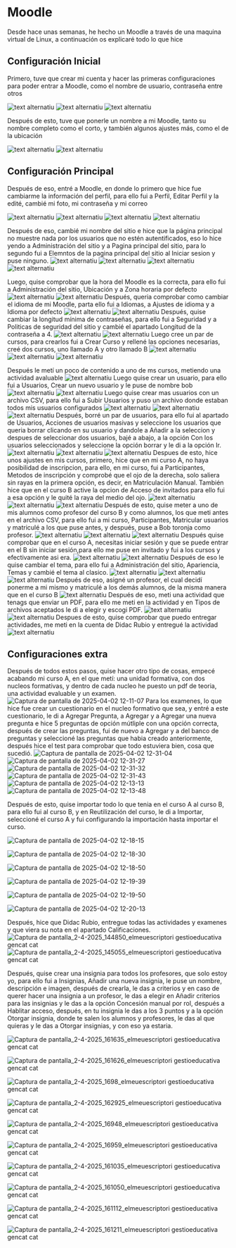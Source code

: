 # Moodle
Desde hace unas semanas, he hecho un Moodle a través de una maquina virtual de Linux, a continuación os explicaré todo lo que hice
## Configuración Inicial
Primero, tuve que crear mi cuenta y hacer las primeras configuraciones para poder entrar a Moodle, como el nombre de usuario, contraseña entre otros

![text alternatiu](1.png)
![text alternatiu](2.png)
![text alternatiu](3.png)

Después de esto, tuve que ponerle un nombre a mi Moodle, tanto su nombre completo como el corto, y también algunos ajustes más, como el de la ubicación

![text alternatiu](5.png)
![text alternatiu](6.png)
## Configuración Principal
Después de eso, entré a Moodle, en donde lo primero que hice fue cambiarme la información del perfil, para ello fui a Perfil, Editar Perfil y la edité, cambié mi foto, mi contraseña y mi correo

![text alternatiu](18.png)
![text alternatiu](19.png)
![text alternatiu](20.png)
![text alternatiu](7.png)

Después de eso, cambié mi nombre del sitio e hice que la página principal no muestre nada por los usuarios que no estén autentificados, eso lo hice yendo a Administración del sitio y a Pagina principal del sitio, para lo segundo fui a Elemntos de la pagina principal del sitio al Iniciar sesion y puse ninguno.
![text alternatiu](9.png)
![text alternatiu](10.png)
![text alternatiu](11.png)
![text alternatiu](12.png)

Luego, quise comprobar que la hora del Moodle es la correcta, para ello fui a Administración del sitio, Ubicación y a Zona horaria por defecto
![text alternatiu](14.png)
![text alternatiu](13.png)
Después, queria comprobar como cambiar el idioma de mi Moodle, parta ello fui a Idiomas, a Ajustes de idioma y a Idioma por defecto
![text alternatiu](15.png)
![text alternatiu](16.png)
Después, quise cambiar la longitud mínima de contraseñas, para ello fui a Seguridad y a Politicas de seguridad del sitio y cambié el apartado Longitud de la contraseña a 4.
![text alternatiu](15.png)
![text alternatiu](17.png)
Luego cree un par de cursos, para crearlos fui a Crear Curso y rellené las opciones necesarias, creé dos cursos, uno llamado A y otro llamado B
![text alternatiu](21.png)
![text alternatiu](22.png)
![text alternatiu](23.png)

Después le metí un poco de contenido a uno de ms cursos, metiendo una actividad avaluable
![text alternatiu](24.png)
Luego quise crear un usuario, para ello fui a Usuarios, Crear un nuevo usuario y le puse de nombre bob
![text alternatiu](25.png)
![text alternatiu](26.png)
Luego quise crear mas usuarios con un archivo CSV, para ello fui a Subir Usuarios y puso un archivo donde estaban todos mis usuarios configurados
![text alternatiu](27.png)
![text alternatiu](28.png)
![text alternatiu](29.png)
Después, borré un par de usuarios, para ello fui al apartado de Usuarios, Acciones de usuarios masivas y seleccione los usuarios que queria borrar clicando en su usuario y dandole a Añadir a la seleccion y despues de seleccionar dos usuarios, bajé a abajo, a la opción Con los usuarios seleccionados y seleccione la opción borrar y le di a la opción Ir.
![text alternatiu](27.png)
![text alternatiu](30.png)
![text alternatiu](31.png)
Despues de esto, hice unos ajustes en mis cursos, primero, hice que en mi curso A, no haya posibilidad de inscripcion, para ello, en mi curso, fui a Participantes, Metodos de inscripción y comprobé que el ojo de la derecha, solo saliera sin rayas en la primera opción, es decir, en Matriculación Manual.
También hice que en el curso B active la opcion de Acceso de invitados para ello fui a esa opción y le quité la raya del medio del ojo.
![text alternatiu](32.png)
![text alternatiu](33.png)
![text alternatiu](34.png)
Después de esto, quise meter a uno de mis alumnos como profesor del curso B y como alumnos, los que meti antes en el archivo CSV, para ello fui a mi curso, Participantes, Matricular usuarios y matriculé a los que puse antes, y después, puse a Bob toronja como profesor.
![text alternatiu](35.png)
![text alternatiu](36.png)
![text alternatiu](37.png)
Después quise comprobar que en el curso A, necesitas iniciar sesión y que se puede entrar en el B sin iniciar sesión,para ello me puse en invitado y fui a los cursos y efectivamente asi era.
![text alternatiu](38.jpeg)
![text alternatiu](39.jpeg)
Después de eso le quise cambiar el tema, para ello fui a Administración del sitio, Apariencia, Temas y cambié el tema al clasico.
![text alternatiu](40.png)
![text alternatiu](41.png)
![text alternatiu](42.png)
Después de eso, asigné un profesor, el cual decidí ponerme a mi mismo y matriculé a los demás alumnos, de la misma manera que en el curso B
![text alternatiu](43.png)
Después de eso, meti una actividad que tenags que enviar un PDF, para ello me meti en la actividad y en Tipos de archivos aceptados le di a elegir y escogi PDF.
![text alternatiu](44.png)
![text alternatiu](45.png)
Despues de esto, quise comprobar que puedo entregar actividades, me meti en la cuenta de Didac Rubio y entregué la actividad
![text alternatiu](46.png)

## Configuraciones extra
Después de todos estos pasos, quise hacer otro tipo de cosas, empecé acabando mi curso A, en el que metí: una unidad formativa, con dos nucleos formativas, y dentro de cada nucleo he puesto un pdf de teoria, una actividad evaluable y un examen.
![Captura de pantalla de 2025-04-02 12-11-07](https://github.com/user-attachments/assets/83d7c9ce-1af9-416c-98ef-6b3fc1278a82)
Para los examenes, lo que hice fue crear un cuestionario en el nucleo formativo que sea, y entré a este cuestionario, le di a Agregar Pregunta, a Agregar y a Agregar una nueva pregunta e hice 5 preguntas de opción mútliple con una opción correcta, después de crear las preguntas, fui de nuevo a Agregar y a del banco de preguntas y seleccioné las preguntas que habia creado anteriormente, después hice el test para comprobar que todo estuviera bien, cosa que sucedió.
![Captura de pantalla de 2025-04-02 12-31-04](https://github.com/user-attachments/assets/85659d89-d303-49c1-8794-cf8b5a63b522)
![Captura de pantalla de 2025-04-02 12-31-27](https://github.com/user-attachments/assets/4dd293e3-3571-466b-a02a-fdb342223157)
![Captura de pantalla de 2025-04-02 12-31-32](https://github.com/user-attachments/assets/008fc90e-6ff8-4afa-bedb-fae9daf3a90e)
![Captura de pantalla de 2025-04-02 12-31-43](https://github.com/user-attachments/assets/b4b04d84-e905-4b65-bf6a-e7e411522de8)
![Captura de pantalla de 2025-04-02 12-13-13](https://github.com/user-attachments/assets/3eebe5c6-aebf-4e4d-82eb-292a7243fc69)
![Captura de pantalla de 2025-04-02 12-13-48](https://github.com/user-attachments/assets/f8241d2a-c086-4974-9ad3-ec0e1daf235a)

Después de esto, quise importar todo lo que tenia en el curso A al curso B, para ello fui al curso B, y en Reutilización del curso, le di a Importar, seleccioné el curso A y fui configurando la importación hasta importar el curso.

![Captura de pantalla de 2025-04-02 12-18-15](https://github.com/user-attachments/assets/8b443d45-6d66-4d19-9891-7ee387c3bd6f)

![Captura de pantalla de 2025-04-02 12-18-30](https://github.com/user-attachments/assets/5803030e-952b-4dc0-a5a7-ddcfc80a0940)

![Captura de pantalla de 2025-04-02 12-18-50](https://github.com/user-attachments/assets/96295c8a-dd9f-4f9a-880c-7d77019ee0f5)

![Captura de pantalla de 2025-04-02 12-19-39](https://github.com/user-attachments/assets/ee82e06a-c759-429e-80bd-bafb6fa75efe)

![Captura de pantalla de 2025-04-02 12-19-50](https://github.com/user-attachments/assets/013b2393-f9be-4f91-822f-e3156d9fcd8f)

![Captura de pantalla de 2025-04-02 12-20-13](https://github.com/user-attachments/assets/17aa9f50-4255-4fd1-a81e-4e5f92482367)

Después, hice que Didac Rubio, entregue todas las actividades y examenes y que viera su nota en el apartado Calificaciones.
![Captura de pantalla_2-4-2025_144850_elmeuescriptori gestioeducativa gencat cat](https://github.com/user-attachments/assets/47ce05f0-fa1d-45a5-ae9a-b0d6416711a2)
![Captura de pantalla_2-4-2025_145055_elmeuescriptori gestioeducativa gencat cat](https://github.com/user-attachments/assets/2dc7f092-cfbe-46ce-be2b-cbd7f9846f11)
   
Después, quise crear una insignia para todos los profesores, que solo estoy yo, para ello fui a Insignias, Añadir una nueva insignia, le puse un nombre, descripción e imagen, después de crearla, le das a criterios y en caso de querer hacer una insignia a un profesor, le das a elegir en Añadir criterios para las insignias y le das a la opción Concesión manual por rol, después a Hablitar acceso, después, en tu insignia le das a los 3 puntos y a la opción Otorgar insignia, donde te salen los alumnos y profesores, le das al que quieras y le das a Otorgar insignias, y con eso ya estaria.

![Captura de pantalla_2-4-2025_161635_elmeuescriptori gestioeducativa gencat cat](https://github.com/user-attachments/assets/6c4f315c-4815-4eb1-8f98-a7584cee33f5)

![Captura de pantalla_2-4-2025_161626_elmeuescriptori gestioeducativa gencat cat](https://github.com/user-attachments/assets/b7bea895-4afc-4f55-98d8-9eb5cef3a02f)

![Captura de pantalla_2-4-2025_1698_elmeuescriptori gestioeducativa gencat cat](https://github.com/user-attachments/assets/8fa1e288-7eaa-4c42-894a-a174e9a285b9)

![Captura de pantalla_2-4-2025_162925_elmeuescriptori gestioeducativa gencat cat](https://github.com/user-attachments/assets/f374b25c-835d-4011-9256-e776d9dc7638)

![Captura de pantalla_2-4-2025_16948_elmeuescriptori gestioeducativa gencat cat](https://github.com/user-attachments/assets/c53cdf5f-45a1-4582-9af9-214fb86361e7)

![Captura de pantalla_2-4-2025_16959_elmeuescriptori gestioeducativa gencat cat](https://github.com/user-attachments/assets/ffdb6b23-0d85-4b74-bc2e-f4eb89e97598)

![Captura de pantalla_2-4-2025_161035_elmeuescriptori gestioeducativa gencat cat](https://github.com/user-attachments/assets/8ed9ee6f-9f29-472e-a3ad-f2b5ac3cac60)

![Captura de pantalla_2-4-2025_161050_elmeuescriptori gestioeducativa gencat cat](https://github.com/user-attachments/assets/88345134-cb3f-4f7b-a21e-cf05b3cc8c6a)

![Captura de pantalla_2-4-2025_161112_elmeuescriptori gestioeducativa gencat cat](https://github.com/user-attachments/assets/bb461231-c6fc-4034-b6a5-3273f08fa3b4)

![Captura de pantalla_2-4-2025_161211_elmeuescriptori gestioeducativa gencat cat](https://github.com/user-attachments/assets/e90d05fb-4f66-46d4-a9c8-dc80c675b2e4)

